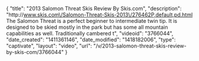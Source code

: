{
    "title": "2013 Salomon Threat Skis Review By Skis.com",
    "description": "http:\/\/www.skis.com\/Salomon-Threat-Skis-2013\/276462P,default,pd.html  The Salomon Threat is a perfect beginner to intermediate twin tip. It is designed to be skied mostly in the park but has some all mountain capabilities as well. Traditionally cambered t",
    "videoid": "3766044",
    "date_created": "1411361146",
    "date_modified": "1418182006",
    "type": "captivate",
    "layout": "video",
    "url": "\/v\/2013-salomon-threat-skis-review-by-skis-com\/3766044"
}